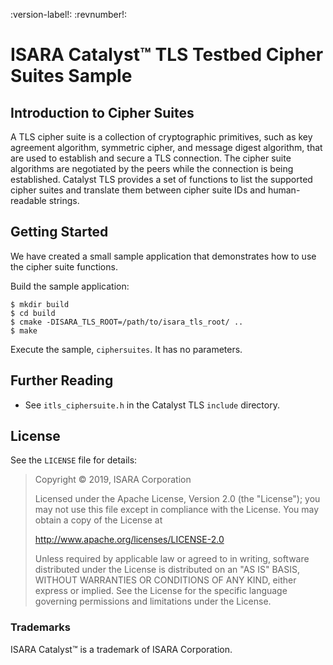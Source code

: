 
:version-label!:
:revnumber!:
# ISARA Catalyst™ TLS Testbed Cipher Suites Sample

## Introduction to Cipher Suites

A TLS cipher suite is a collection of cryptographic primitives, such as key
agreement algorithm, symmetric cipher, and message digest algorithm, that are
used to establish and secure a TLS connection. The cipher suite algorithms are
negotiated by the peers while the connection is being established. Catalyst TLS
provides a set of functions to list the supported cipher suites and translate
them between cipher suite IDs and human-readable strings.

## Getting Started

We have created a small sample application that demonstrates how to use the
cipher suite functions.

Build the sample application:

```
$ mkdir build
$ cd build
$ cmake -DISARA_TLS_ROOT=/path/to/isara_tls_root/ ..
$ make
```

Execute the sample, `ciphersuites`. It has no parameters.

## Further Reading

* See `itls_ciphersuite.h` in the Catalyst TLS `include` directory.

## License

See the `LICENSE` file for details:

> Copyright © 2019, ISARA Corporation
> 
> Licensed under the Apache License, Version 2.0 (the "License");
> you may not use this file except in compliance with the License.
> You may obtain a copy of the License at
> 
> http://www.apache.org/licenses/LICENSE-2.0
> 
> Unless required by applicable law or agreed to in writing, software
> distributed under the License is distributed on an "AS IS" BASIS,
> WITHOUT WARRANTIES OR CONDITIONS OF ANY KIND, either express or implied.
> See the License for the specific language governing permissions and
> limitations under the License.

### Trademarks

ISARA Catalyst™ is a trademark of ISARA Corporation.
